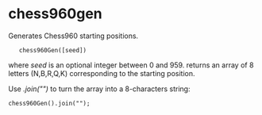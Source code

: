 chess960gen
===========

Generates Chess960 starting positions.

       chess960Gen([seed])

where *seed* is an optional integer between 0 and 959.
returns an array of 8 letters (N,B,R,Q,K) corresponding to the starting position.

Use *.join("")* to turn the array into a 8-characters string:

    chess960Gen().join("");
